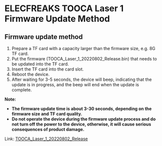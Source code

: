 # ELECFREAKS TOOCA Laser 1 Firmware Update Method

## Firmware update method
1. Prepare a TF card with a capacity larger than the firmware size, e.g. 8G TF card.
2. Put the firmware (TOOCA_Laser_1_20220802_Release.bin) that needs to be updated into the TF card.
3. Insert the TF card into the card slot.
4. Reboot the device.
5. After waiting for 3-5 seconds, the device will beep, indicating that the update is in progress, and the beep will end when the update is complete.

**Note:**
- **The firmware update time is about 3-30 seconds, depending on the firmware size and TF card quality.**
- **Do not operate the device during the firmware update process and do not turn off the power to the device, otherwise, it will cause serious consequences of product damage.**

Link: [TOOCA_Laser_1_20220802_Release](https://github.com/elecfreaks/learn-en/raw/master/tooca-laser-1/file/TOOCA_Laser_1_20220802_Release.bin)



